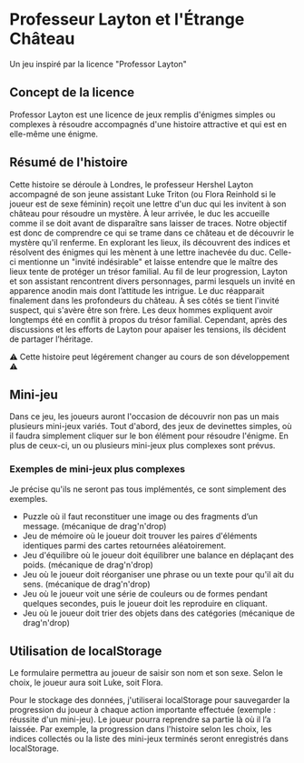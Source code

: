 # Professeur Layton et l'Étrange Château

Un jeu inspiré par la licence "Professor Layton"

## Concept de la licence

Professor Layton est une licence de jeux remplis d'énigmes simples ou complexes à résoudre accompagnés d'une histoire attractive et qui est en elle-même une énigme.

## Résumé de l'histoire

Cette histoire se déroule à Londres, le professeur Hershel Layton accompagné de son jeune assistant Luke Triton (ou Flora Reinhold si le joueur est de sexe féminin) reçoit une lettre d'un duc qui les invitent à son château pour résoudre un mystère. À leur arrivée, le duc les accueille comme il se doit avant de disparaître sans laisser de traces. Notre objectif est donc de comprendre ce qui se trame dans ce château et de découvrir le mystère qu'il renferme.
En explorant les lieux, ils découvrent des indices et résolvent des énigmes qui les mènent à une lettre inachevée du duc. Celle-ci mentionne un "invité indésirable" et laisse entendre que le maître des lieux tente de protéger un trésor familial. Au fil de leur progression, Layton et son assistant rencontrent divers personnages, parmi lesquels un invité en apparence anodin mais dont l’attitude les intrigue.
Le duc réapparait finalement dans les profondeurs du château. À ses côtés se tient l'invité suspect, qui s'avère être son frère. Les deux hommes expliquent avoir longtemps été en conflit à propos du trésor familial. Cependant, après des discussions et les efforts de Layton pour apaiser les tensions, ils décident de partager l’héritage.

⚠️ Cette histoire peut légérement changer au cours de son développement ⚠️

## Mini-jeu

Dans ce jeu, les joueurs auront l'occasion de découvrir non pas un mais plusieurs mini-jeux variés. Tout d'abord, des jeux de devinettes simples, où il faudra simplement cliquer sur le bon élément pour résoudre l'énigme. En plus de ceux-ci, un ou plusieurs mini-jeux plus complexes sont prévus.

### Exemples de mini-jeux plus complexes

Je précise qu'ils ne seront pas tous implémentés, ce sont simplement des exemples.

* Puzzle où il faut reconstituer une image ou des fragments d’un message. (mécanique de drag'n'drop)
* Jeu de mémoire où le joueur doit trouver les paires d'éléments identiques parmi des cartes retournées aléatoirement.
* Jeu d'équilibre où le joueur doit équilibrer une balance en déplaçant des poids. (mécanique de drag'n'drop)
* Jeu où le joueur doit réorganiser une phrase ou un texte pour qu'il ait du sens. (mécanique de drag'n'drop)
* Jeu où le joueur voit une série de couleurs ou de formes pendant quelques secondes, puis le joueur doit les reproduire en cliquant.
* Jeu où le joueur doit trier des objets dans des catégories (mécanique de drag'n'drop)

## Utilisation de localStorage

Le formulaire permettra au joueur de saisir son nom et son sexe. Selon le choix, le joueur aura soit Luke, soit Flora.

Pour le stockage des données, j'utiliserai localStorage pour sauvegarder la progression du joueur à chaque action importante effectuée (exemple : réussite d'un mini-jeu). Le joueur pourra reprendre sa partie là où il l’a laissée. Par exemple, la progression dans l'histoire selon les choix, les indices collectés ou la liste des mini-jeux terminés seront enregistrés dans localStorage.
